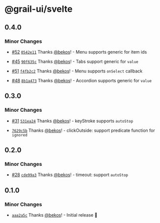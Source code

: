 # @grail-ui/svelte

## 0.4.0

### Minor Changes

- [#52](https://github.com/grail-ui/grail-ui/pull/52) [`0542e11`](https://github.com/grail-ui/grail-ui/commit/0542e11586099b0a0311b3809b2f36a1965b2d28) Thanks [@bekos](https://github.com/bekos)! - Menu supports generic for item ids

- [#45](https://github.com/grail-ui/grail-ui/pull/45) [`90f635c`](https://github.com/grail-ui/grail-ui/commit/90f635ca5c6308c8de977a997eadd3b3d0023ba7) Thanks [@bekos](https://github.com/bekos)! - Tabs support generic for `value`

- [#51](https://github.com/grail-ui/grail-ui/pull/51) [`f4fb2c2`](https://github.com/grail-ui/grail-ui/commit/f4fb2c27ffd8f1d50c7dc3b778fe2be2d9671016) Thanks [@bekos](https://github.com/bekos)! - Menu supports `onSelect` callback

- [#48](https://github.com/grail-ui/grail-ui/pull/48) [`8b1a473`](https://github.com/grail-ui/grail-ui/commit/8b1a473d4f91b8f0b353e579dea12650e62d3a9c) Thanks [@bekos](https://github.com/bekos)! - Accordion supports generic for `value`

## 0.3.0

### Minor Changes

- [#31](https://github.com/grail-ui/grail-ui/pull/31) [`531ea24`](https://github.com/grail-ui/grail-ui/commit/531ea240cb57e04c9fe596a7c7efd60af3294662) Thanks [@bekos](https://github.com/bekos)! - keyStroke supports `autoStop`

- [`7629c5b`](https://github.com/grail-ui/grail-ui/commit/7629c5b49b63fcf0afd85e1c090483b391677b96) Thanks [@bekos](https://github.com/bekos)! - clickOutside: support predicate function for `ignored`

## 0.2.0

### Minor Changes

- [#28](https://github.com/grail-ui/grail-ui/pull/28) [`cde99a3`](https://github.com/grail-ui/grail-ui/commit/cde99a32cf77bd283dccf8b2e4e39e83045c9193) Thanks [@bekos](https://github.com/bekos)! - timeout: support `autoStop`

## 0.1.0

### Minor Changes

- [`aaa2a5c`](https://github.com/grail-ui/grail-ui/commit/aaa2a5cb99ec51fa245fdd10728197f62b7c9939) Thanks [@bekos](https://github.com/bekos)! - Initial release 🎉
